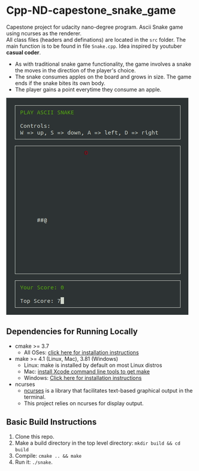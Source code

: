 # Cpp-ND-capestone_snake_game

Capestone project for udacity nano-degree program. Ascii Snake game using ncurses as the renderer.   
All class files (headers and definations) are located in the `src` folder. The main function is to be found in
file `Snake.cpp`. Idea inspired by youtuber **casual coder**.

* As with traditional snake game functionality, the game involves a snake the moves in the direction of the player's
  choice.
* The snake consumes apples on the board and grows in size. The game ends if the snake bites its own body.
* The player gains a point everytime they consume an apple.

![Ascii Snake](images/preview.gif)

## Dependencies for Running Locally

* cmake >= 3.7
    * All OSes: [click here for installation instructions](https://cmake.org/install/)
* make >= 4.1 (Linux, Mac), 3.81 (Windows)
    * Linux: make is installed by default on most Linux distros
    * Mac: [install Xcode command line tools to get make](https://developer.apple.com/xcode/features/)
    * Windows: [Click here for installation instructions](http://gnuwin32.sourceforge.net/packages/make.htm)
* ncurses
    * [ncurses](https://www.gnu.org/software/ncurses/) is a library that facilitates text-based graphical output in the
      terminal.
    * This project relies on ncurses for display output.

## Basic Build Instructions

1. Clone this repo.
2. Make a build directory in the top level directory: `mkdir build && cd build`
3. Compile: `cmake .. && make`
4. Run it: `./snake`.
